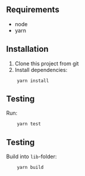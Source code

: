 ## Requirements
- node
- yarn
## Installation
1. Clone this project from git
2. Install dependencies:
```shell
    yarn install
```
## Testing
Run:
```shell
    yarn test
```
## Testing
Build into `lib`-folder: 
```shell
    yarn build
```
